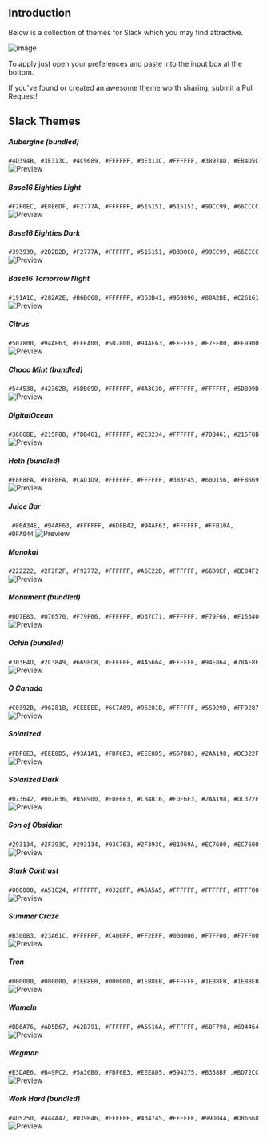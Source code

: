 ## Introduction

Below is a collection of themes for Slack which you may find attractive.

![image](http://i1220.photobucket.com/albums/dd454/bharadwaj6/slack%20images/preferences_preview_zps4f5900ea.png)

To apply just open your preferences and paste into the input box at the bottom.

If you've found or created an awesome theme worth sharing, submit a Pull Request!

## Slack Themes

##### Aubergine (bundled)
`#4D394B, #3E313C, #4C9689, #FFFFFF, #3E313C, #FFFFFF, #38978D, #EB4D5C`
![Preview](http://i1220.photobucket.com/albums/dd454/bharadwaj6/slack%20images/aubergine_zps9666f8f6.png)

##### Base16 Eighties Light
`#F2F0EC, #E8E6DF, #F2777A, #FFFFFF, #515151, #515151, #99CC99, #66CCCC`
![Preview](http://i1220.photobucket.com/albums/dd454/bharadwaj6/slack%20images/base16eightieslight_zps3beffcd3.png)

##### Base16 Eighties Dark
`#393939, #2D2D2D, #F2777A, #FFFFFF, #515151, #D3D0C8, #99CC99, #66CCCC`
![Preview](http://i1220.photobucket.com/albums/dd454/bharadwaj6/slack%20images/base16eightiesdark_zpsd89b70e0.png)

##### Base16 Tomorrow Night
`#191A1C, #282A2E, #B6BC68, #FFFFFF, #363B41, #959896, #80A2BE, #C26161`
![Preview](http://i1220.photobucket.com/albums/dd454/bharadwaj6/slack%20images/base16tomorrownight_zps38c9eae4.png)

##### Citrus
`#507800, #94AF63, #FFEA00, #507800, #94AF63, #FFFFFF, #F7FF00, #FF9900`
![Preview](http://i1220.photobucket.com/albums/dd454/bharadwaj6/slack%20images/citrus_zps81442409.png)

##### Choco Mint (bundled)
`#544538, #42362B, #5DB09D, #FFFFFF, #4A3C30, #FFFFFF, #FFFFFF, #5DB09D`
![Preview](http://i1220.photobucket.com/albums/dd454/bharadwaj6/slack%20images/chocomint_zps24eac4e2.png)

##### DigitalOcean
`#3686BE, #215F8B, #7DB461, #FFFFFF, #2E3234, #FFFFFF, #7DB461, #215F8B`
![Preview](http://i1220.photobucket.com/albums/dd454/bharadwaj6/slack%20images/digitalocean_zpsf010b2f3.png)

##### Hoth (bundled)
`#F8F8FA, #F8F8FA, #CAD1D9, #FFFFFF, #FFFFFF, #383F45, #60D156, #FF8669`
![Preview](http://i1220.photobucket.com/albums/dd454/bharadwaj6/slack%20images/hoth_zps25bd7075.png)

##### Juice Bar
` #86A34E, #94AF63, #FFFFFF, #6D8B42, #94AF63, #FFFFFF, #FFB10A, #DFA044`
![Preview](http://i1220.photobucket.com/albums/dd454/bharadwaj6/slack%20images/juicebar_zps650428d2.png)

##### Monokai
`#222222, #2F2F2F, #F92772, #FFFFFF, #A6E22D, #FFFFFF, #66D9EF, #BE84F2`
![Preview](http://i1220.photobucket.com/albums/dd454/bharadwaj6/slack%20images/monokai_zpsdd623c85.png)

##### Monument (bundled)
`#0D7E83, #076570, #F79F66, #FFFFFF, #D37C71, #FFFFFF, #F79F66, #F15340`
![Preview](http://i1220.photobucket.com/albums/dd454/bharadwaj6/slack%20images/monument_zps13cce104.png)

##### Ochin (bundled)
`#303E4D, #2C3849, #6698C8, #FFFFFF, #4A5664, #FFFFFF, #94E864, #78AF8F`
![Preview](http://i1220.photobucket.com/albums/dd454/bharadwaj6/slack%20images/ochin_zps5ef2aa75.png)

##### O Canada
`#C0392B, #96281B, #EEEEEE, #6C7A89, #96281B, #FFFFFF, #55929D, #FF9287`
![Preview](http://www.mediafire.com/convkey/9ce7/casmu4ff4t4682nzg.jpg)

##### Solarized
`#FDF6E3, #EEE8D5, #93A1A1, #FDF6E3, #EEE8D5, #657B83, #2AA198, #DC322F`
![Preview](http://i1220.photobucket.com/albums/dd454/bharadwaj6/slack%20images/solarized_zps86a8d0fb.png)

##### Solarized Dark
`#073642, #002B36, #B58900, #FDF6E3, #CB4B16, #FDF6E3, #2AA198, #DC322F`
![Preview](http://i1220.photobucket.com/albums/dd454/bharadwaj6/slack%20images/solarizeddark_zpsa3eb42d0.png)

##### Son of Obsidian
`#293134, #2F393C, #293134, #93C763, #2F393C, #81969A, #EC7600, #EC7600`
![Preview](http://i1220.photobucket.com/albums/dd454/bharadwaj6/slack%20images/sonofobsidian_zpse7ec76ee.png)

##### Stark Contrast
`#000000, #A51C24, #FFFFFF, #0320FF, #A5A5A5, #FFFFFF, #FFFFFF, #FFFF00`
![Preview](http://i1220.photobucket.com/albums/dd454/bharadwaj6/slack%20images/starkcontrast_zpsae51f6e6.png)

##### Summer Craze
`#B300B3, #23A61C, #FFFFFF, #C400FF, #FF2EFF, #000000, #F7FF00, #F7FF00`
![Preview](http://i1220.photobucket.com/albums/dd454/bharadwaj6/slack%20images/summercraze_zps53b42b9d.png)

##### Tron
`#000000, #000000, #1EB8EB, #000000, #1EB8EB, #FFFFFF, #1EB8EB, #1EB8EB`
![Preview](http://i1220.photobucket.com/albums/dd454/bharadwaj6/slack%20images/tron_zpsacbeeb82.png)

##### WameIn
`#BB6A76, #AD5B67, #62B791, #FFFFFF, #A5516A, #FFFFFF, #68F798, #694464`
![Preview](http://i1220.photobucket.com/albums/dd454/bharadwaj6/slack%20images/wamein_zps1136c967.png)

##### Wegman
`#E3DAE6, #B49FC2, #5A30B0, #FDF6E3, #EEE8D5, #594275, #B358BF ,#BD72CC` ![Preview](http://i1220.photobucket.com/albums/dd454/bharadwaj6/slack%20images/wegman_zps809e2593.png)

##### Work Hard (bundled)
`#4D5250, #444A47, #D39B46, #FFFFFF, #434745, #FFFFFF, #99D04A, #DB6668`
![Preview](http://i1220.photobucket.com/albums/dd454/bharadwaj6/slack%20images/workhard_zpsf495b974.png)
